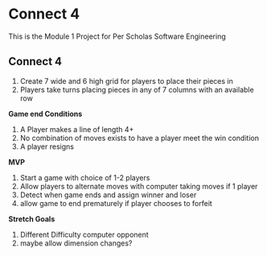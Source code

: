 # Connect 4

This is the Module 1 Project for Per Scholas Software Engineering
    
## Connect 4
1. Create 7 wide and 6 high grid for players to place their pieces in
2. Players take turns placing pieces in any of 7 columns with an available row

**Game end Conditions**
1. A Player makes a line of length 4+ 
2. No combination of moves exists to have a player meet the win condition
3. A player resigns



**MVP**
1. Start a game with choice of 1-2 players
2. Allow players to alternate moves with computer taking moves if 1 player
3. Detect when game ends and assign winner and loser
4. allow game to end prematurely if player chooses to forfeit

**Stretch Goals**
1. Different Difficulty computer opponent
2. maybe allow dimension changes?

